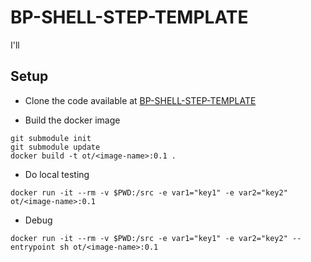 # BP-SHELL-STEP-TEMPLATE
I'll <do xyz>

## Setup
* Clone the code available at [BP-SHELL-STEP-TEMPLATE](https://github.com/OT-BUILDPIPER-MARKETPLACE/BP-SHELL-STEP-TEMPLATE)

* Build the docker image
```
git submodule init
git submodule update
docker build -t ot/<image-name>:0.1 .
```

* Do local testing
```
docker run -it --rm -v $PWD:/src -e var1="key1" -e var2="key2" ot/<image-name>:0.1
```

* Debug
```
docker run -it --rm -v $PWD:/src -e var1="key1" -e var2="key2" --entrypoint sh ot/<image-name>:0.1
```